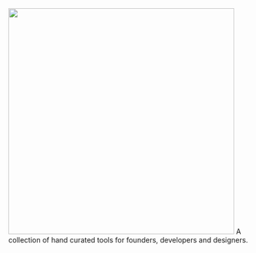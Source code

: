 <img src="https://i.ibb.co/my1Qb1Y/Capture.png" width=450>
A collection of hand curated tools for founders, developers and designers. 
